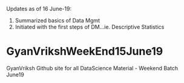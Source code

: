 Updates as of 16 June-19:
1. Summarized basics of Data Mgmt
2. Initiated with the first steps of DM...ie. Descriptive Statistics



# GyanVrikshWeekEnd15June19
GyanVriksh Github site for all DataScience Material - Weekend Batch June19
